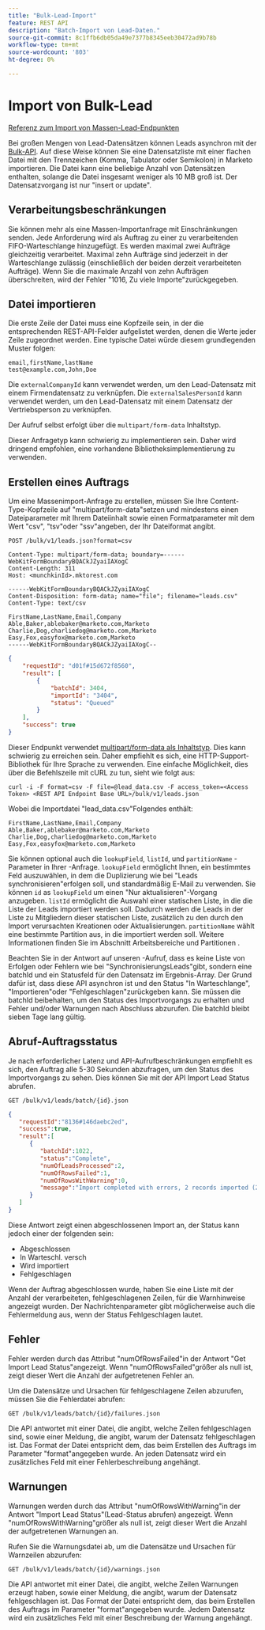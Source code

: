 ```yaml
---
title: "Bulk-Lead-Import"
feature: REST API
description: "Batch-Import von Lead-Daten."
source-git-commit: 8c1ffb6db05da49e7377b8345eeb30472ad9b78b
workflow-type: tm+mt
source-wordcount: '803'
ht-degree: 0%

---
```



# Import von Bulk-Lead

[Referenz zum Import von Massen-Lead-Endpunkten](https://developer.adobe.com/marketo-apis/api/mapi/#tag/Bulk-Import-Leads)

Bei großen Mengen von Lead-Datensätzen können Leads asynchron mit der [Bulk-API](https://developer.adobe.com/marketo-apis/api/mapi/#tag/Bulk-Import-Leads/operation/importLeadUsingPOST). Auf diese Weise können Sie eine Datensatzliste mit einer flachen Datei mit den Trennzeichen (Komma, Tabulator oder Semikolon) in Marketo importieren. Die Datei kann eine beliebige Anzahl von Datensätzen enthalten, solange die Datei insgesamt weniger als 10 MB groß ist. Der Datensatzvorgang ist nur &quot;insert or update&quot;.

## Verarbeitungsbeschränkungen

Sie können mehr als eine Massen-Importanfrage mit Einschränkungen senden. Jede Anforderung wird als Auftrag zu einer zu verarbeitenden FIFO-Warteschlange hinzugefügt. Es werden maximal zwei Aufträge gleichzeitig verarbeitet. Maximal zehn Aufträge sind jederzeit in der Warteschlange zulässig (einschließlich der beiden derzeit verarbeiteten Aufträge). Wenn Sie die maximale Anzahl von zehn Aufträgen überschreiten, wird der Fehler &quot;1016, Zu viele Importe&quot;zurückgegeben.

## Datei importieren

Die erste Zeile der Datei muss eine Kopfzeile sein, in der die entsprechenden REST-API-Felder aufgelistet werden, denen die Werte jeder Zeile zugeordnet werden. Eine typische Datei würde diesem grundlegenden Muster folgen:

```
email,firstName,lastName
test@example.com,John,Doe
```

Die `externalCompanyId` kann verwendet werden, um den Lead-Datensatz mit einem Firmendatensatz zu verknüpfen. Die `externalSalesPersonId` kann verwendet werden, um den Lead-Datensatz mit einem Datensatz der Vertriebsperson zu verknüpfen.

Der Aufruf selbst erfolgt über die `multipart/form-data` Inhaltstyp.

Dieser Anfragetyp kann schwierig zu implementieren sein. Daher wird dringend empfohlen, eine vorhandene Bibliotheksimplementierung zu verwenden.

## Erstellen eines Auftrags

Um eine Massenimport-Anfrage zu erstellen, müssen Sie Ihre Content-Type-Kopfzeile auf &quot;multipart/form-data&quot;setzen und mindestens einen Dateiparameter mit Ihrem Dateiinhalt sowie einen Formatparameter mit dem Wert &quot;csv&quot;, &quot;tsv&quot;oder &quot;ssv&quot;angeben, der Ihr Dateiformat angibt.

```
POST /bulk/v1/leads.json?format=csv
```

```
Content-Type: multipart/form-data; boundary=------WebKitFormBoundaryBQACkJZyaiIAXogC
Content-Length: 311
Host: <munchkinId>.mktorest.com
```

```
------WebKitFormBoundaryBQACkJZyaiIAXogC
Content-Disposition: form-data; name="file"; filename="leads.csv"
Content-Type: text/csv

FirstName,LastName,Email,Company
Able,Baker,ablebaker@marketo.com,Marketo
Charlie,Dog,charliedog@marketo.com,Marketo
Easy,Fox,easyfox@marketo.com,Marketo
------WebKitFormBoundaryBQACkJZyaiIAXogC--
```

```json
{
    "requestId": "d01f#15d672f8560",
    "result": [
        {
            "batchId": 3404,
            "importId": "3404",
            "status": "Queued"
        }
    ],
    "success": true
}
```

Dieser Endpunkt verwendet [multipart/form-data als Inhaltstyp](https://www.w3.org/Protocols/rfc1341/7_2_Multipart.html). Dies kann schwierig zu erreichen sein. Daher empfiehlt es sich, eine HTTP-Support-Bibliothek für Ihre Sprache zu verwenden. Eine einfache Möglichkeit, dies über die Befehlszeile mit cURL zu tun, sieht wie folgt aus:

```
curl -i -F format=csv -F file=@lead_data.csv -F access_token=<Access Token> <REST API Endpoint Base URL>/bulk/v1/leads.json
```

Wobei die Importdatei &quot;lead_data.csv&quot;Folgendes enthält:

```
FirstName,LastName,Email,Company
Able,Baker,ablebaker@marketo.com,Marketo
Charlie,Dog,charliedog@marketo.com,Marketo
Easy,Fox,easyfox@marketo.com,Marketo
```

Sie können optional auch die `lookupField`, `listId`, und `partitionName` -Parameter in Ihrer -Anfrage. `lookupField` ermöglicht Ihnen, ein bestimmtes Feld auszuwählen, in dem die Duplizierung wie bei &quot;Leads synchronisieren&quot;erfolgen soll, und standardmäßig E-Mail zu verwenden. Sie können `id` as `lookupField` um einen &quot;Nur aktualisieren&quot;-Vorgang anzugeben. `listId` ermöglicht die Auswahl einer statischen Liste, in die die Liste der Leads importiert werden soll. Dadurch werden die Leads in der Liste zu Mitgliedern dieser statischen Liste, zusätzlich zu den durch den Import verursachten Kreationen oder Aktualisierungen. `partitionName` wählt eine bestimmte Partition aus, in die importiert werden soll. Weitere Informationen finden Sie im Abschnitt Arbeitsbereiche und Partitionen .

Beachten Sie in der Antwort auf unseren -Aufruf, dass es keine Liste von Erfolgen oder Fehlern wie bei &quot;SynchronisierungsLeads&quot;gibt, sondern eine batchId und ein Statusfeld für den Datensatz im Ergebnis-Array. Der Grund dafür ist, dass diese API asynchron ist und den Status &quot;In Warteschlange&quot;, &quot;Importieren&quot;oder &quot;Fehlgeschlagen&quot;zurückgeben kann. Sie müssen die batchId beibehalten, um den Status des Importvorgangs zu erhalten und Fehler und/oder Warnungen nach Abschluss abzurufen. Die batchId bleibt sieben Tage lang gültig.

## Abruf-Auftragsstatus

Je nach erforderlicher Latenz und API-Aufrufbeschränkungen empfiehlt es sich, den Auftrag alle 5-30 Sekunden abzufragen, um den Status des Importvorgangs zu sehen. Dies können Sie mit der API Import Lead Status abrufen.

```
GET /bulk/v1/leads/batch/{id}.json
```

```json
{
   "requestId":"8136#146daebc2ed",
   "success":true,
   "result":[
      {
         "batchId":1022,
         "status":"Complete",
         "numOfLeadsProcessed":2,
         "numOfRowsFailed":1,
         "numOfRowsWithWarning":0,
         "message":"Import completed with errors, 2 records imported (2 members), 1 failed"
      }
   ]
}
```

Diese Antwort zeigt einen abgeschlossenen Import an, der Status kann jedoch einer der folgenden sein:

- Abgeschlossen
- In Warteschl. versch
- Wird importiert
- Fehlgeschlagen

Wenn der Auftrag abgeschlossen wurde, haben Sie eine Liste mit der Anzahl der verarbeiteten, fehlgeschlagenen Zeilen, für die Warnhinweise angezeigt wurden. Der Nachrichtenparameter gibt möglicherweise auch die Fehlermeldung aus, wenn der Status Fehlgeschlagen lautet.

## Fehler

Fehler werden durch das Attribut &quot;numOfRowsFailed&quot;in der Antwort &quot;Get Import Lead Status&quot;angezeigt. Wenn &quot;numOfRowsFailed&quot;größer als null ist, zeigt dieser Wert die Anzahl der aufgetretenen Fehler an.

Um die Datensätze und Ursachen für fehlgeschlagene Zeilen abzurufen, müssen Sie die Fehlerdatei abrufen:

```
GET /bulk/v1/leads/batch/{id}/failures.json
```

Die API antwortet mit einer Datei, die angibt, welche Zeilen fehlgeschlagen sind, sowie einer Meldung, die angibt, warum der Datensatz fehlgeschlagen ist. Das Format der Datei entspricht dem, das beim Erstellen des Auftrags im Parameter &quot;format&quot;angegeben wurde. An jeden Datensatz wird ein zusätzliches Feld mit einer Fehlerbeschreibung angehängt.

## Warnungen

Warnungen werden durch das Attribut &quot;numOfRowsWithWarning&quot;in der Antwort &quot;Import Lead Status&quot;(Lead-Status abrufen) angezeigt. Wenn &quot;numOfRowsWithWarning&quot;größer als null ist, zeigt dieser Wert die Anzahl der aufgetretenen Warnungen an.

Rufen Sie die Warnungsdatei ab, um die Datensätze und Ursachen für Warnzeilen abzurufen:

```
GET /bulk/v1/leads/batch/{id}/warnings.json
```

Die API antwortet mit einer Datei, die angibt, welche Zeilen Warnungen erzeugt haben, sowie einer Meldung, die angibt, warum der Datensatz fehlgeschlagen ist. Das Format der Datei entspricht dem, das beim Erstellen des Auftrags im Parameter &quot;format&quot;angegeben wurde. Jedem Datensatz wird ein zusätzliches Feld mit einer Beschreibung der Warnung angehängt.

